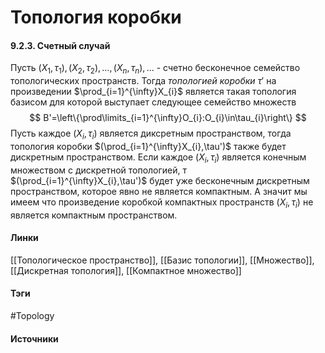 # Топология коробки
#### 9.2.3. Счетный случай
Пусть $(X_{1},\tau_{1}),(X_{2},\tau_{2}),\dots,(X_{n},\tau_{n}),\dots$ - счетно бесконечное семейство топологических пространств. Тогда *топологией коробки* $\tau'$ на произведении $\prod_{i=1}^{\infty}X_{i}$ является такая топология базисом для которой выступает следующее семейство множеств
$$
B'=\left\{\prod\limits_{i=1}^{\infty}O_{i}:O_{i}\in\tau_{i}\right\}
$$
Пусть каждое $(X_{i},\tau_{i})$ является диксретным пространством, тогда топология коробки $(\prod_{i=1}^{\infty}X_{i},\tau')$ также будет дискретным пространством. Если каждое $(X_{i},\tau_{i})$ является конечным множеством с дискретной топологией, т $(\prod_{i=1}^{\infty}X_{i},\tau')$ будет уже бесконечным дискретным пространством, которое явно не является компактным. А значит мы имеем что произведение коробкой компактных пространств $(X_{i},\tau_{i})$ не является компактным пространством.
#### Линки
 [[Топологическое пространство]],
 [[Базис топологии]],
 [[Множество]],
 [[Дискретная топология]],
 [[Компактное множество]]
#### Тэги
 #Topology 
#### Источники
